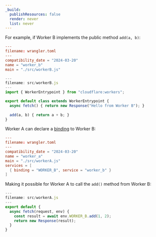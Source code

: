 ```yaml
---
_build:
  publishResources: false
  render: never
  list: never
---
```


For example, if Worker B implements the public method `add(a, b)`:

```toml
---
filename: wrangler.toml
---
compatibility_date = "2024-03-20"
name = "worker_b"
main = "./src/workerB.js"
```

```js
---
filename: src/workerB.js
---
import { WorkerEntrypoint } from "cloudflare:workers";

export default class extends WorkerEntrypoint {
  async fetch() { return new Response("Hello from Worker B"); }
  
  add(a, b) { return a + b; } 
}
```

Worker A can declare a [binding](/workers/runtime-apis/bindings) to Worker B:

```toml
---
filename: wrangler.toml
---
compatibility_date = "2024-03-20"
name = "worker_a"
main = "./src/workerA.js"
services = [
  { binding = "WORKER_B", service = "worker_b" }
]
```

Making it possible for Worker A to call the `add()` method from Worker B:

```js
---
filename: src/workerA.js
---
export default {
  async fetch(request, env) {
    const result = await env.WORKER_B.add(1, 2);
    return new Response(result);
  }
}
```
